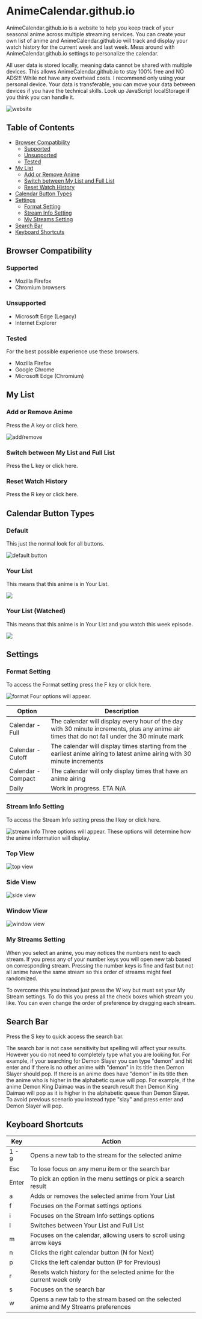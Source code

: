 # AnimeCalendar.github.io

AnimeCalendar.github.io is a website to help you keep track of your seasonal anime across multiple
streaming services. You can create your own list of anime and AnimeCalendar.github.io will track
and display your watch history for the current week and last week. Mess around with
AnimeCalendar.github.io settings to personalize the calendar.

All user data is stored locally, meaning data cannot be shared with multiple devices. This allows
AnimeCalendar.github.io to stay 100% free and NO ADS!!! While not have any overhead costs. I
recommend only using your personal device. Your data is transferable, you can move your data
between devices if you have the technical skills. Look up JavaScript localStorage if you think you
can handle it.

![website](https://i.imgur.com/WNCac2E.png)

## Table of Contents

- [Browser Compatibility](#browser-compatibility)
  - [Supported](#supported)
  - [Unsupported](#unsupported)
  - [Tested](#tested)
- [My List](#my-list)
  - [Add or Remove Anime](#add-or-remove-anime)
  - [Switch between My List and Full List](#switch-between-my-list-and-full-list)
  - [Reset Watch History](#reset-watch-history)
- [Calendar Button Types](#calendar-button-types)
- [Settings](#settings)
  - [Format Setting](#format-setting)
  - [Stream Info Setting](#stream-info-setting)
  - [My Streams Setting](#my-streams-setting)
- [Search Bar](#search-bar)
- [Keyboard Shortcuts](#keyboard-shortcuts)

## Browser Compatibility

### Supported

- Mozilla Firefox
- Chromium browsers

### Unsupported

- Microsoft Edge (Legacy)
- Internet Explorer

### Tested

For the best possible experience use these browsers.

- Mozilla Firefox
- Google Chrome
- Microsoft Edge (Chromium)

## My List

### Add or Remove Anime

Press the A key or click here.

![add/remove](https://i.imgur.com/kXo6Qtx.png)

### Switch between My List and Full List

Press the L key or click here.

### Reset Watch History

Press the R key or click here.

## Calendar Button Types

### Default

This just the normal look for all buttons.

![default button](https://i.imgur.com/ogpEIZD.png)

### Your List

This means that this anime is in Your List.

![](https://i.imgur.com/xnoqKHR.png)

### Your List (Watched)

This means that this anime is in Your List and you watch this week episode.

![](https://i.imgur.com/PgERo8f.png)

## Settings

### Format Setting

To access the Format setting press the F key or click here.

![format](https://i.imgur.com/V4Glbtp.png)
Four options will appear.

| Option             | Description                                                                                                                                   |
| ------------------ | --------------------------------------------------------------------------------------------------------------------------------------------- |
| Calendar - Full    | The calendar will display every hour of the day with 30 minute increments, plus any anime air times that do not fall under the 30 minute mark |
| Calendar - Cutoff  | The calendar will display times starting from the earliest anime airing to latest anime airing with 30 minute increments                      |
| Calendar - Compact | The calendar will only display times that have an anime airing                                                                                |
| Daily              | Work in progress. ETA N/A                                                                                                                     |

### Stream Info Setting

To access the Stream Info setting press the I key or click here.

![stream info](https://i.imgur.com/4yx82iQ.png)
Three options will appear. These options will determine how the anime information will display.

### Top View

![top view](https://i.imgur.com/5Z7OXcV.png)

### Side View

![side view](https://i.imgur.com/VGSi8t8.png)

### Window View

![window view](https://i.imgur.com/AlQgUG0.png)

### My Streams Setting

When you select an anime, you may notices the numbers next to each stream. If you press any of your
number keys you will open new tab based on corresponding stream. Pressing the number keys is fine
and fast but not all anime have the same stream so this order of streams might feel randomized.

To overcome this you instead just press the W key but must set your My Stream settings. To do this
you press all the check boxes which stream you like. You can even change the order of preference
by dragging each stream.

## Search Bar

Press the S key to quick access the search bar.

The search bar is not case sensitivity but spelling will affect your results. However you do not
need to completely type what you are looking for. For example, if your searching for Demon Slayer
you can type "demon" and hit enter and if there is no other anime with "demon" in its title then
Demon Slayer should pop. If there is an anime does have "demon" in its title then the anime who is
higher in the alphabetic queue will pop. For example, if the anime Demon King Daimao was in the
search result then Demon King Daimao will pop as it is higher in the alphabetic queue than
Demon Slayer. To avoid previous scenario you instead type "slay" and press enter and Demon Slayer
will pop.

## Keyboard Shortcuts

| Key   | Action                                                                               |
| ----- | ------------------------------------------------------------------------------------ |
| 1 - 9 | Opens a new tab to the stream for the selected anime                                 |
| Esc   | To lose focus on any menu item or the search bar                                     |
| Enter | To pick an option in the menu settings or pick a search result                       |
| a     | Adds or removes the selected anime from Your List                                    |
| f     | Focuses on the Format settings options                                               |
| i     | Focuses on the Stream Info settings options                                          |
| l     | Switches between Your List and Full List                                             |
| m     | Focuses on the calendar, allowing users to scroll using arrow keys                   |
| n     | Clicks the right calendar button (N for Next)                                        |
| p     | Clicks the left calendar button (P for Previous)                                     |
| r     | Resets watch history for the selected anime for the current week only                |
| s     | Focuses on the search bar                                                            |
| w     | Opens a new tab to the stream based on the selected anime and My Streams preferences |
